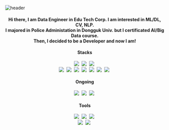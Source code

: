 ![header](https://capsule-render.vercel.app/api?type=waving&color=_hexcode&theme=github_dark_dimmed&height=120&animation=fadeIn&section=footer&text=Pythonzzgr&fontAlign=70)
<h4 align="center">
  Hi there, I am Data Engineer in Edu Tech Corp. I am interested in ML/DL, CV, NLP.
  <br>
  I majored in Police Administation in Dongguk Univ. but I certificated AI/Big Data course.
  <br>
  Then, I decided to be a Developer and now I am!
</h4>

<h4 align="center">Stacks</h3>
<div align="center">
  <img src="https://img.shields.io/badge/python-3670A0?style=plastic&logo=python&logoColor=ffdd54"/>&nbsp
  <img src="https://img.shields.io/badge/pandas-150458.svg?style=plastic&logo=pandas&logoColor=white"/>&nbsp
  <img src="https://img.shields.io/badge/numpy-4d77cf.svg?style=plastic&logo=numpy&logoColor=white"/>&nbsp
</div>

<div align="center">
  <img src="https://img.shields.io/badge/semaphoreci-19A974.svg?style=plastic&logo=Matplotlib&logoColor=white"/>&nbsp
  <img src="https://img.shields.io/badge/xing-006567.svg?style=plastic&logo=xAPI&logoColor=white"/>&nbsp
  <img src="https://img.shields.io/badge/PHP-777BB4?style=plastic&logo=PHP&logoColor=white"/>&nbsp
  <img src="https://img.shields.io/badge/javascript-F7DF1E.svg?style=plastic&logo=javascript&logoColor=20232a " />&nbsp
  <img src="https://img.shields.io/badge/html5-E34F26.svg?style=plastic&logo=html5&logoColor=white " />&nbsp
  <img src="https://img.shields.io/badge/css3-1572B6.svg?style=plastic&logo=css3&logoColor=white " />&nbsp
  <img src="https://img.shields.io/badge/json-000000.svg?style=plastic&logo=JSON&logoColor=white " />&nbsp
</div>

<h4 align="center">Ongoing</h3>
<div align="center">
  <img src="https://img.shields.io/badge/typescript-007ACC.svg?style=plastic&logo=typescript&logoColor=white " />&nbsp
  <img src="https://img.shields.io/badge/React%20Query-FF4154?style=plastic&logo=react%20query&logoColor=white " />&nbsp
  <img src="https://img.shields.io/badge/Recoil-3578E5?style=plastic&logo=recoil&logoColor=white " />&nbsp
</div>

<h4 align="center">Tools</h3>
<div align="center">
  <img src="https://img.shields.io/badge/git-F05033.svg?style=plastic&logo=git&logoColor=white " />&nbsp
  <img src="https://img.shields.io/badge/github-181717.svg?style=plastic&logo=github&logoColor=white " />&nbsp
  <img src="https://img.shields.io/badge/Notion-F3F3F3.svg?style=plastic&logo=notion&logoColor=black " />&nbsp
</div>

<div align="center">
  <img src="https://img.shields.io/badge/adobe%20photoshop-08253c.svg?style=plastic&logo=adobe%20photoshop&logoColor=37abff " />&nbsp
  <img src="https://img.shields.io/badge/figma-F24E1E.svg?style=plastic&logo=figma&logoColor=white " />&nbsp
</div>
